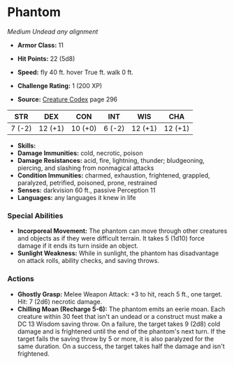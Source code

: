 # Phantom

*Medium* *Undead* *any alignment*

- **Armor Class:** 11
- **Hit Points:** 22 (5d8)
- **Speed:** fly 40 ft. hover True ft. walk 0 ft.

- **Challenge Rating:** 1 (200 XP)
- **Source:** [Creature Codex](https://koboldpress.com/kpstore/product/creature-codex-for-5th-edition-dnd) page 296

| STR | DEX | CON | INT | WIS | CHA |
| --- | --- | --- | --- | --- | --- |
| 7 (-2) | 12 (+1) | 10 (+0) | 6 (-2) | 12 (+1) | 12 (+1) |

- **Skills:** 
- **Damage Immunities:** cold, necrotic, poison
- **Damage Resistances:** acid, fire, lightning, thunder; bludgeoning, piercing, and slashing from nonmagical attacks
- **Condition Immunities:** charmed, exhaustion, frightened, grappled, paralyzed, petrified, poisoned, prone, restrained
- **Senses:** darkvision 60 ft., passive Perception 11
- **Languages:** any languages it knew in life

### Special Abilities

- **Incorporeal Movement:** The phantom can move through other creatures and objects as if they were difficult terrain. It takes 5 (1d10) force damage if it ends its turn inside an object.
- **Sunlight Weakness:** While in sunlight, the phantom has disadvantage on attack rolls, ability checks, and saving throws.

### Actions

- **Ghostly Grasp:** Melee Weapon Attack: +3 to hit, reach 5 ft., one target. Hit: 7 (2d6) necrotic damage.
- **Chilling Moan (Recharge 5-6):** The phantom emits an eerie moan. Each creature within 30 feet that isn't an undead or a construct must make a DC 13 Wisdom saving throw. On a failure, the target takes 9 (2d8) cold damage and is frightened until the end of the phantom's next turn. If the target fails the saving throw by 5 or more, it is also paralyzed for the same duration. On a success, the target takes half the damage and isn't frightened.


